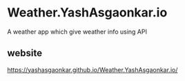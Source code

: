# Weather.YashAsgaonkar.io
A weather app which give weather info using API 
## website
https://yashasgaonkar.github.io/Weather.YashAsgaonkar.io/
